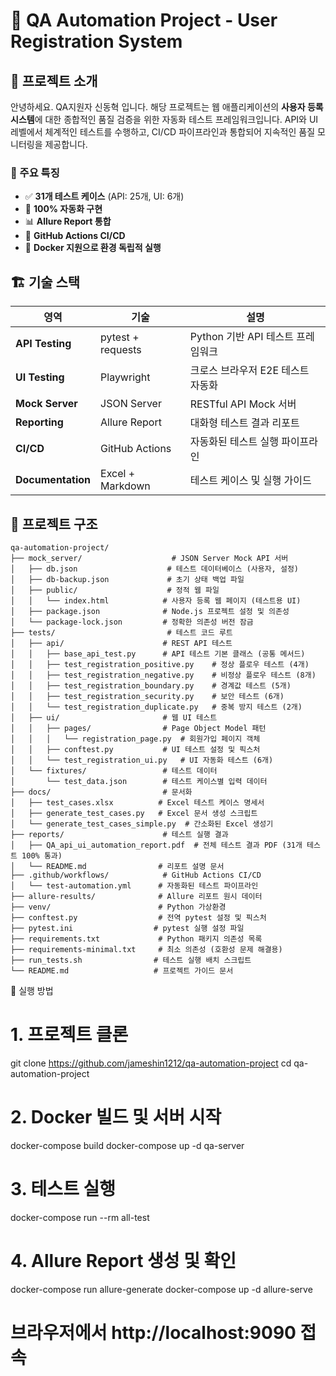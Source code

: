 # 🧪 QA Automation Project - User Registration System

## 📌 프로젝트 소개
안녕하세요.
QA지원자 신동혁 입니다. 해당 프로젝트는 웹 애플리케이션의 **사용자 등록 시스템**에 대한 종합적인 품질 검증을 위한 자동화 테스트 프레임워크입니다. API와 UI 레벨에서 체계적인 테스트를 수행하고, CI/CD 파이프라인과 통합되어 지속적인 품질 모니터링을 제공합니다.

### 🎯 주요 특징
- ✅ **31개 테스트 케이스** (API: 25개, UI: 6개)
- 🤖 **100% 자동화 구현**
- 📊 **Allure Report 통합**
- 🔄 **GitHub Actions CI/CD**
- 🐳 **Docker 지원으로 환경 독립적 실행**

## 🏗️ 기술 스택
| 영역 | 기술 | 설명 |
|------|------|------|
| **API Testing** | pytest + requests | Python 기반 API 테스트 프레임워크 |
| **UI Testing** | Playwright | 크로스 브라우저 E2E 테스트 자동화 |
| **Mock Server** | JSON Server | RESTful API Mock 서버 |
| **Reporting** | Allure Report | 대화형 테스트 결과 리포트 |
| **CI/CD** | GitHub Actions | 자동화된 테스트 실행 파이프라인 |
| **Documentation** | Excel + Markdown | 테스트 케이스 및 실행 가이드 |

## 📁 프로젝트 구조
```
qa-automation-project/
├── mock_server/                    # JSON Server Mock API 서버
│   ├── db.json                    # 테스트 데이터베이스 (사용자, 설정)
│   ├── db-backup.json             # 초기 상태 백업 파일
│   ├── public/                    # 정적 웹 파일
│   │   └── index.html            # 사용자 등록 웹 페이지 (테스트용 UI)
│   ├── package.json              # Node.js 프로젝트 설정 및 의존성
│   └── package-lock.json         # 정확한 의존성 버전 잠금
├── tests/                         # 테스트 코드 루트
│   ├── api/                      # REST API 테스트
│   │   ├── base_api_test.py      # API 테스트 기본 클래스 (공통 메서드)
│   │   ├── test_registration_positive.py    # 정상 플로우 테스트 (4개)
│   │   ├── test_registration_negative.py    # 비정상 플로우 테스트 (8개)
│   │   ├── test_registration_boundary.py    # 경계값 테스트 (5개)
│   │   ├── test_registration_security.py    # 보안 테스트 (6개)
│   │   └── test_registration_duplicate.py   # 중복 방지 테스트 (2개)
│   ├── ui/                       # 웹 UI 테스트
│   │   ├── pages/                # Page Object Model 패턴
│   │   │   └── registration_page.py  # 회원가입 페이지 객체
│   │   ├── conftest.py           # UI 테스트 설정 및 픽스처
│   │   └── test_registration_ui.py   # UI 자동화 테스트 (6개)
│   └── fixtures/                 # 테스트 데이터
│       └── test_data.json        # 테스트 케이스별 입력 데이터
├── docs/                         # 문서화
│   ├── test_cases.xlsx          # Excel 테스트 케이스 명세서
│   ├── generate_test_cases.py   # Excel 문서 생성 스크립트
│   └── generate_test_cases_simple.py  # 간소화된 Excel 생성기
├── reports/                      # 테스트 실행 결과
│   ├── QA_api_ui_automation_report.pdf  # 전체 테스트 결과 PDF (31개 테스트 100% 통과)
│   └── README.md                # 리포트 설명 문서
├── .github/workflows/            # GitHub Actions CI/CD
│   └── test-automation.yml      # 자동화된 테스트 파이프라인
├── allure-results/              # Allure 리포트 원시 데이터
├── venv/                        # Python 가상환경
├── conftest.py                  # 전역 pytest 설정 및 픽스처
├── pytest.ini                  # pytest 실행 설정 파일
├── requirements.txt             # Python 패키지 의존성 목록
├── requirements-minimal.txt     # 최소 의존성 (호환성 문제 해결용)
├── run_tests.sh                # 테스트 실행 배치 스크립트
└── README.md                   # 프로젝트 가이드 문서
```
  📝 실행 방법

  # 1. 프로젝트 클론
  git clone https://github.com/jameshin1212/qa-automation-project
  cd qa-automation-project

  # 2. Docker 빌드 및 서버 시작
  docker-compose build
  docker-compose up -d qa-server

  # 3. 테스트 실행
  docker-compose run --rm all-test

  # 4. Allure Report 생성 및 확인
  docker-compose run allure-generate
  docker-compose up -d allure-serve
  # 브라우저에서 http://localhost:9090 접속




      
 